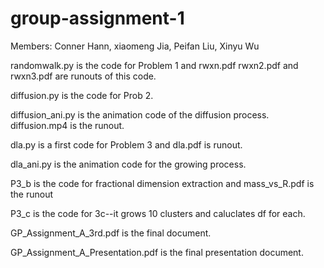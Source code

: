 # group-assignment-1

Members: Conner Hann, xiaomeng Jia, Peifan Liu, Xinyu Wu

randomwalk.py  is the code for Problem 1 and rwxn.pdf rwxn2.pdf and rwxn3.pdf are runouts of this code.

diffusion.py is the code for Prob 2.

diffusion_ani.py is the animation code of the diffusion process. diffusion.mp4 is the runout.

dla.py is a first code for Problem 3 and dla.pdf is runout.

dla_ani.py is the animation code for the growing process. 

P3_b is the code for fractional dimension extraction and mass_vs_R.pdf is the runout

P3_c is the code for 3c--it grows 10 clusters and caluclates df for each.

GP_Assignment_A_3rd.pdf is the final document.

GP_Assignment_A_Presentation.pdf is the final presentation document.
